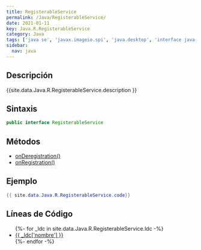 ```yaml
---
title: RegisterableService
permalink: /Java/RegisterableService/
date: 2021-01-11
key: Java.R.RegisterableService
category: Java
tags: ['java se', 'javax.imageio.spi', 'java.desktop', 'interface java', 'Java 1.0']
sidebar: 
  nav: java
---
```


## Descripción
{{site.data.Java.R.RegisterableService.description }}

## Sintaxis
~~~java
public interface RegisterableService
~~~

## Métodos
* [onDeregistration()](/Java/RegisterableService/onDeregistration)
* [onRegistration()](/Java/RegisterableService/onRegistration)

## Ejemplo
~~~java
{{ site.data.Java.R.RegisterableService.code}}
~~~

## Líneas de Código
<ul>
{%- for _ldc in site.data.Java.R.RegisterableService.ldc -%}
   <li>
       <a href="{{_ldc['url'] }}">{{ _ldc['nombre'] }}</a>
   </li>
{%- endfor -%}
</ul>
